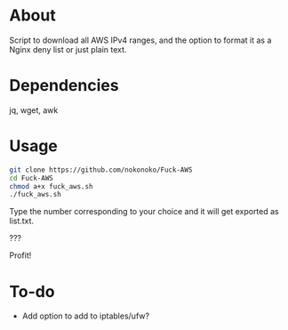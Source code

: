 # About
Script to download all AWS IPv4 ranges, and the option to format it as a Nginx deny list or just plain text.

# Dependencies
jq, wget, awk

# Usage
```bash
git clone https://github.com/nokonoko/Fuck-AWS
cd Fuck-AWS
chmod a+x fuck_aws.sh
./fuck_aws.sh
```
Type the number corresponding to your choice and it will get exported as list.txt.

???

Profit!

# To-do
* Add option to add to iptables/ufw?
